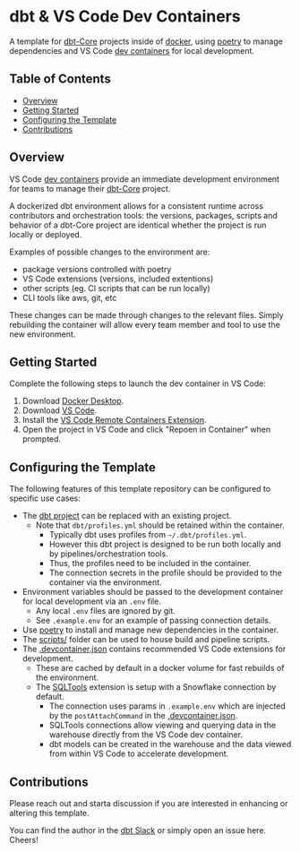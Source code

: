 # dbt & VS Code Dev Containers <!-- omit in toc -->
A template for [dbt-Core](https://docs.getdbt.com/docs/introduction) projects inside of [docker](https://docs.docker.com/get-started/),
using [poetry](https://python-poetry.org) to manage dependencies and VS Code [dev containers](https://code.visualstudio.com/docs/remote/containers) for local development.

## Table of Contents <!-- omit in toc -->
- [Overview](#overview)
- [Getting Started](#getting-started)
- [Configuring the Template](#configuring-the-template)
- [Contributions](#contributions)

## Overview
VS Code [dev containers](https://code.visualstudio.com/docs/remote/containers) provide an
immediate development environment for teams to manage their [dbt-Core](https://github.com/dbt-labs/dbt-core/pkgs/container/dbt-core) project.

A dockerized dbt environment allows for a consistent runtime across
contributors and orchestration tools: the versions, packages, scripts and behavior of a dbt-Core project are identical whether the project is run locally or deployed.

Examples of possible changes to the environment are:
- package versions controlled with poetry
- VS Code extensions (versions, included extentions) 
- other scripts (eg. CI scripts that can be run locally)
- CLI tools like aws, git, etc

These changes can be made through changes to the relevant files. Simply
rebuilding the container will allow every team member and tool to use the new environment.

## Getting Started
Complete the following steps to launch the dev container in VS Code:

1. Download [Docker Desktop](https://www.docker.com/products/docker-desktop/).
2. Download [VS Code](https://code.visualstudio.com/download).
3. Install the [VS Code Remote Containers Extension](https://code.visualstudio.com/docs/remote/containers-tutorial).
4. Open the project in VS Code and click "Repoen in Container" when prompted.

## Configuring the Template
The following features of this template repository can be configured to specific
use cases:

- The [dbt project](dbt/) can be replaced with an existing project.
    - Note that `dbt/profiles.yml` should be retained within the container.
       - Typically dbt uses profiles from `~/.dbt/profiles.yml`.
       - However this dbt project is designed to be run both locally and by pipelines/orchestration tools.
       - Thus, the profiles need to be included in the container.
       - The connection secrets in the profile should be provided to the
          container via the environment.
- Environment variables should be passed to the development container for local
   development via an `.env` file.
   - Any local `.env` files are ignored by git.
   - See `.example.env` for an example of passing connection details.
- Use [poetry](https://python-poetry.org) to install and manage new
   dependencies in the container.
- The [scripts/](scripts/) folder can be used to house build and pipeline
  scripts.
- The [.devcontainer.json](.devcontainer/devcontainer.json) contains
   recommended VS Code extensions for development.
   - These are cached by default
   in a docker volume for fast rebuilds of the environment.
    - The
     [SQLTools](https://marketplace.visualstudio.com/items?itemName=mtxr.sqltools)
     extension is setup with a Snowflake connection by default.
      - The connection uses params in `.example.env` which are injected by the
     `postAttachCommand` in the [.devcontainer.json](.devcontainer/devcontainer.json).
      - SQLTools connections allow viewing and querying data in the warehouse
        directly from the VS Code dev container.
      - dbt models can be created in the warehouse and the data viewed from within
        VS Code to accelerate development.

## Contributions
Please reach out and starta discussion if you are interested in enhancing or
altering this
template.

You can find the author in the [dbt
Slack](https://app.slack.com/team/USPDHN49M) or simply open an issue here. Cheers!
